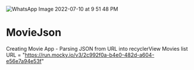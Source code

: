 ![WhatsApp Image 2022-07-10 at 9 51 48 PM](https://user-images.githubusercontent.com/106364936/178153314-43a42991-abad-4c54-b2f8-11f5b242c883.jpeg)
# MovieJson
Creating Movie App - Parsing JSON from URL into recyclerView
Movies list URL = "https://run.mocky.io/v3/2c992f0a-b4e0-482d-a604-e56e7a94e53f"
